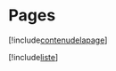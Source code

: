 # Pages

[!include[contenudelapage](pages.contenudelapage.autogen.md)]

[!include[liste](pages.liste.autogen.md)]
















